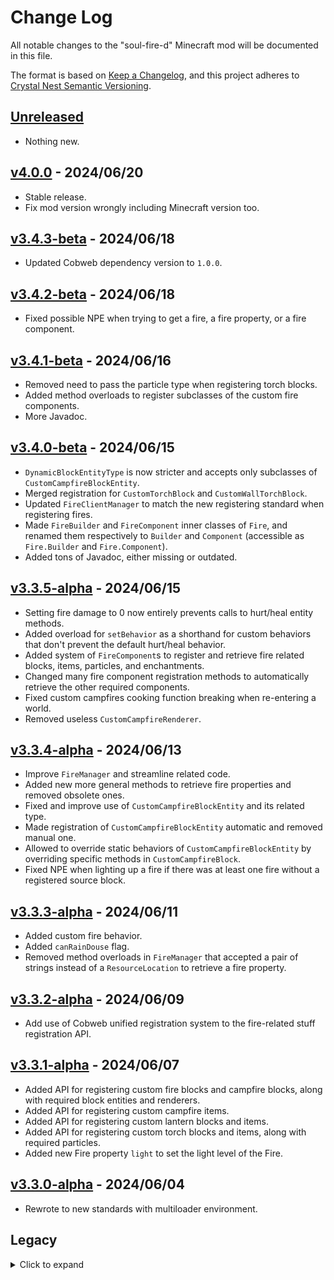 # Change Log

All notable changes to the "soul-fire-d" Minecraft mod will be documented in this file.

The format is based on [Keep a Changelog](https://keepachangelog.com/en/1.0.0/),
and this project adheres to [Crystal Nest Semantic Versioning](https://crystalnest.it/#/versioning).

## [Unreleased]
- Nothing new.

## [v4.0.0] - 2024/06/20

- Stable release.
- Fix mod version wrongly including Minecraft version too.

## [v3.4.3-beta] - 2024/06/18

- Updated Cobweb dependency version to `1.0.0`.

## [v3.4.2-beta] - 2024/06/18

- Fixed possible NPE when trying to get a fire, a fire property, or a fire component.

## [v3.4.1-beta] - 2024/06/16

- Removed need to pass the particle type when registering torch blocks.
- Added method overloads to register subclasses of the custom fire components.
- More Javadoc.

## [v3.4.0-beta] - 2024/06/15

- `DynamicBlockEntityType` is now stricter and accepts only subclasses of `CustomCampfireBlockEntity`.
- Merged registration for `CustomTorchBlock` and `CustomWallTorchBlock`.
- Updated `FireClientManager` to match the new registering standard when registering fires.
- Made `FireBuilder` and `FireComponent` inner classes of `Fire`, and renamed them respectively to `Builder` and `Component` (accessible as `Fire.Builder` and `Fire.Component`).
- Added tons of Javadoc, either missing or outdated.

## [v3.3.5-alpha] - 2024/06/15

- Setting fire damage to 0 now entirely prevents calls to hurt/heal entity methods.
- Added overload for `setBehavior` as a shorthand for custom behaviors that don't prevent the default hurt/heal behavior.
- Added system of `FireComponent`s to register and retrieve fire related blocks, items, particles, and enchantments.
- Changed many fire component registration methods to automatically retrieve the other required components.
- Fixed custom campfires cooking function breaking when re-entering a world.
- Removed useless `CustomCampfireRenderer`.

## [v3.3.4-alpha] - 2024/06/13

- Improve `FireManager` and streamline related code.
- Added new more general methods to retrieve fire properties and removed obsolete ones.
- Fixed and improve use of `CustomCampfireBlockEntity` and its related type.
- Made registration of `CustomCampfireBlockEntity` automatic and removed manual one.
- Allowed to override static behaviors of `CustomCampfireBlockEntity` by overriding specific methods in `CustomCampfireBlock`.
- Fixed NPE when lighting up a fire if there was at least one fire without a registered source block.

## [v3.3.3-alpha] - 2024/06/11

- Added custom fire behavior.
- Added `canRainDouse` flag.
- Removed method overloads in `FireManager` that accepted a pair of strings instead of a `ResourceLocation` to retrieve a fire property.

## [v3.3.2-alpha] - 2024/06/09

- Add use of Cobweb unified registration system to the fire-related stuff registration API.

## [v3.3.1-alpha] - 2024/06/07

- Added API for registering custom fire blocks and campfire blocks, along with required block entities and renderers.
- Added API for registering custom campfire items.
- Added API for registering custom lantern blocks and items.
- Added API for registering custom torch blocks and items, along with required particles.
- Added new Fire property `light` to set the light level of the Fire.

## [v3.3.0-alpha] - 2024/06/04

- Rewrote to new standards with multiloader environment.

## Legacy

<details>
  <summary>Click to expand</summary>

  ### [1.20.4-3.2.1.0] - 2024/01/13
  - Ported to 1.20.4.
  - Fix `FireManager.getCampfireBlock()` returning the source block rather than the campfire block.

  ### [1.20.2-3.2.1.0] - 2023/11/17
  - Add [#32](https://github.com/crystal-nest/soul-fire-d/issues/32).
  - Add new tweaking option for enchantments, refer to the [wiki](https://github.com/crystal-nest/soul-fire-d/wiki/Registering-your-Fire#tweaking-enchantments) for more info.
  - Fix `FireManager.getModIs()` returning FireIds rather than ModIds.

  ### [1.20.1-3.2.1.0] - 2023/12/20
  - Add [#32](https://github.com/crystal-nest/soul-fire-d/issues/32).
  - Add new tweaking option for enchantments, refer to the [wiki](https://github.com/crystal-nest/soul-fire-d/wiki/Registering-your-Fire#tweaking-enchantments) for more info.
  - Fix `FireManager.getModIs()` returning FireIds rather than ModIds.

  ### [1.19.4-3.2.1.0] - 2023/11/17
  - Add [#32](https://github.com/crystal-nest/soul-fire-d/issues/32).
  - Add new tweaking option for enchantments, refer to the [wiki](https://github.com/crystal-nest/soul-fire-d/wiki/Registering-your-Fire#tweaking-enchantments) for more info.
  - Fix `FireManager.getModIs()` returning FireIds rather than ModIds.

  ### [1.19.2-3.2.1.0] - 2023/11/17
  - Add [#32](https://github.com/crystal-nest/soul-fire-d/issues/32).
  - Add new tweaking option for enchantments, refer to the [wiki](https://github.com/crystal-nest/soul-fire-d/wiki/Registering-your-Fire#tweaking-enchantments) for more info.
  - Fix `FireManager.getModIs()` returning FireIds rather than ModIds.

  ### [1.18.2-3.2.1.0] - 2023/11/17
  - Add [#32](https://github.com/crystal-nest/soul-fire-d/issues/32).
  - Add new tweaking option for enchantments, refer to the [wiki](https://github.com/crystal-nest/soul-fire-d/wiki/Registering-your-Fire#tweaking-enchantments) for more info.
  - Fix `FireManager.getModIs()` returning FireIds rather than ModIds.

  ### [1.16.5-3.2.1.0] - 2023/11/17
  - Add [#32](https://github.com/crystal-nest/soul-fire-d/issues/32).
  - Add new tweaking option for enchantments, refer to the [wiki](https://github.com/crystal-nest/soul-fire-d/wiki/Registering-your-Fire#tweaking-enchantments) for more info.
  - Fix `FireManager.getModIs()` returning FireIds rather than ModIds.

  ### [1.20.2-3.2.0.1] - 2023/10/05
  - Fix [#28](https://github.com/crystal-nest/soul-fire-d/issues/28).
  - Port to 1.20.2

  ### [1.20.1-3.2.0.1-final] - 2023/10/05
  - Fix [#28](https://github.com/crystal-nest/soul-fire-d/issues/28).

  ### [1.19.4-3.2.0.1] - 2023/10/05
  - Fix [#28](https://github.com/crystal-nest/soul-fire-d/issues/28).

  ### [1.19.3-3.2.0.1-final] - 2023/10/05
  - Fix [#28](https://github.com/crystal-nest/soul-fire-d/issues/28).

  ### [1.19.2-3.2.0.1] - 2023/10/05
  - Fix [#28](https://github.com/crystal-nest/soul-fire-d/issues/28).

  ### [1.18.2-3.2.0.1] - 2023/10/05
  - Fix [#28](https://github.com/crystal-nest/soul-fire-d/issues/28).

  ### [1.16.5-3.2.0.1] - 2023/10/05
  - Fix [#28](https://github.com/crystal-nest/soul-fire-d/issues/28).

  ### [1.20.1-3.2.0.0] - 2023/07/04
  - Port to 1.20.1
  - Add Data Driven Fires, see [#4](https://github.com/crystal-nest/soul-fire-d/issues/4) and the related [Wiki page](https://github.com/crystal-nest/soul-fire-d/wiki/Data-Driven-Fires).
  - Added new configuration options for enchantments, see [#25](https://github.com/crystal-nest/soul-fire-d/issues/25).

  ### [1.19.4-3.2.0.0] - 2023/07/04
  - Add Data Driven Fires, see [#4](https://github.com/crystal-nest/soul-fire-d/issues/4) and the related [Wiki page](https://github.com/crystal-nest/soul-fire-d/wiki/Data-Driven-Fires).
  - Added new configuration options for enchantments, see [#25](https://github.com/crystal-nest/soul-fire-d/issues/25).
  - This version should be final, unless bugfixes.

  ### [1.19.3-3.2.0.0] - 2023/07/04
  - Add Data Driven Fires, see [#4](https://github.com/crystal-nest/soul-fire-d/issues/4) and the related [Wiki page](https://github.com/crystal-nest/soul-fire-d/wiki/Data-Driven-Fires).
  - Added new configuration options for enchantments, see [#25](https://github.com/crystal-nest/soul-fire-d/issues/25).
  - This version should be final, unless bugfixes.

  ### [1.19.2-3.2.0.0] - 2023/07/04
  - Add Data Driven Fires, see [#4](https://github.com/crystal-nest/soul-fire-d/issues/4) and the related [Wiki page](https://github.com/crystal-nest/soul-fire-d/wiki/Data-Driven-Fires).
  - Added new configuration options for enchantments, see [#25](https://github.com/crystal-nest/soul-fire-d/issues/25).
  - This version should be final, unless bugfixes.

  ### [1.18.2-3.2.0.0] - 2023/07/04
  - Add Data Driven Fires, see [#4](https://github.com/crystal-nest/soul-fire-d/issues/4) and the related [Wiki page](https://github.com/crystal-nest/soul-fire-d/wiki/Data-Driven-Fires).
  - Added new configuration options for enchantments, see [#25](https://github.com/crystal-nest/soul-fire-d/issues/25).

  ### [1.16.5-3.2.0.0] - 2023/07/04
  - Add Data Driven Fires, see [#4](https://github.com/crystal-nest/soul-fire-d/issues/4) and the related [Wiki page](https://github.com/crystal-nest/soul-fire-d/wiki/Data-Driven-Fires).
  - Added new configuration options for enchantments, see [#25](https://github.com/crystal-nest/soul-fire-d/issues/25).
  - Fabric only: added a new server lifecycle event for datapack syncing, backport of the same Fabric API event of later versions.

  ### [1.19.4-3.1.0.0] - 2023/03/18
  - Ported to 1.19.4
  - Changed in-game mod picture.
  - Reworked how damage sources are registered due to breaking changes from Minecraft. See the [Changes since 1.19.4](https://github.com/crystal-nest/soul-fire-d/wiki/Changes-since-1.19.4) wiki section for more details.
  - Fixed readme.

  ### [1.19.3-3.1.0.0] - 2023/03/18
  - Changed in-game mod picture.
  - Improved unicity for registering damage sources.
  - Fixed readme.

  ### [1.19.2-3.1.0.0-final] - 2023/03/18
  - Changed in-game mod picture.
  - Improved unicity for registering damage sources.
  - Fixed readme.

  ### [1.18.2-3.1.0.0] - 2023/03/18
  - Changed in-game mod picture.
  - Improved unicity for registering damage sources.
  - Fixed readme.

  ### [1.16.5-3.1.0.0] - 2023/03/18
  - Changed in-game mod picture.
  - Improved unicity for registering damage sources.
  - Fixed readme.

  ### [1.19.3-3.0.1.0] - 2023/03/11
  - Improved API.

  ### [1.19.2-3.0.1.0] - 2023/03/11
  - Improved API.

  ### [1.18.2-3.0.1.0] - 2023/03/11
  - Improved API.

  ### [1.16.5-3.0.1.0] - 2023/03/11
  - Improved API.

  ### [1.19.3-3.0.0.1] - 2023/03/04
  - Updated build files to publish on Modrinth ([#18](https://github.com/crystal-nest/soul-fire-d/issues/18)).
  - Fixed [#15](https://github.com/crystal-nest/soul-fire-d/issues/15).

  ### [1.19.2-3.0.0.1] - 2023/03/04
  - Updated build files to publish on Modrinth ([#18](https://github.com/crystal-nest/soul-fire-d/issues/18)).
  - Fixed [#15](https://github.com/crystal-nest/soul-fire-d/issues/15).

  ### [1.18.2-3.0.0.1] - 2023/03/04
  - Updated build files to publish on Modrinth ([#18](https://github.com/crystal-nest/soul-fire-d/issues/18)).
  - Fixed [#15](https://github.com/crystal-nest/soul-fire-d/issues/15).

  ### [1.16.5-3.0.0.1] - 2023/03/04
  - Updated build files to publish on Modrinth ([#18](https://github.com/crystal-nest/soul-fire-d/issues/18)).
  - Fixed [#15](https://github.com/crystal-nest/soul-fire-d/issues/15).

  ### [1.19.3-3.0.0.0] - 2023/01/10
  - Substantially improved the API and registration for custom Fires.
  - Added configuration options to enable (default) or disable Soul Fire'd enchantments.
  - Improved compatibility with Ensorcellation.
  - Fixed a bug in Fabric that would grant to find Soul Flame in most bastion chests.
  - Changed Soul Fire id, from `"soulfired:soul_fire"` to `"minecraft:soul_fire"`, with subsequent changes to other ids (e.g. enchantments).

  ### [1.19.2-3.0.0.0] - 2023/01/10
  - Substantially improved the API and registration for custom Fires.
  - Added configuration options to enable (default) or disable Soul Fire'd enchantments.
  - Improved compatibility with Ensorcellation.
  - Fixed a bug in Fabric that would grant to find Soul Flame in most bastion chests.
  - Changed Soul Fire id, from `"soulfired:soul_fire"` to `"minecraft:soul_fire"`, with subsequent changes to other ids (e.g. enchantments).

  ### [1.18.2-3.0.0.0] - 2023/01/10
  - Substantially improved the API and registration for custom Fires.
  - Added configuration options to enable (default) or disable Soul Fire'd enchantments.
  - Improved compatibility with Ensorcellation.
  - Fixed a bug in Fabric that would grant to find Soul Flame in most bastion chests.
  - Changed Soul Fire id, from `"soulfired:soul_fire"` to `"minecraft:soul_fire"`, with subsequent changes to other ids (e.g. enchantments).

  ### [1.16.5-3.0.0.0] - 2023/01/10
  - Substantially improved the API and registration for custom Fires.
  - Added configuration options to enable (default) or disable Soul Fire'd enchantments.
  - Improved compatibility with Ensorcellation.
  - Fixed a bug in Fabric that would grant to find Soul Flame in most bastion chests.
  - Changed Soul Fire id, from `"soulfired:soul_fire"` to `"minecraft:soul_fire"`, with subsequent changes to other ids (e.g. enchantments).

  ### [1.19.3-2.0.0.1] - 2023/01/02
  - Improved compatibility, especially with Nyf's Spiders.

  ### [1.19.2-2.0.0.1] - 2023/01/02
  - Improved compatibility, especially with Nyf's Spiders.

  ### [1.18.2-2.0.0.1] - 2023/01/02
  - Improved compatibility, especially with Nyf's Spiders.

  ### [1.16.5-2.0.0.1] - 2023/01/02
  - Improved compatibility, especially with Spiders 2.0.

  ### [1.19.3-2.0.0.0] - 2023/01/01
  - Ported to 1.19.3.

  ### [1.19.2-2.0.0.0] - 2023/01/01
  - Changed default value of isTreasure for fire typed enchantments.
  - Changed rarity of soul fired enchantments: now they can be found using the enchantment table, albeit rarely.
  - Added a chance for soul flame enchantment to be part of a bastion loot.
  - Fixed a bug with blazes.

  ### [1.18.2-2.0.0.0] - 2023/01/01
  - Changed default value of isTreasure for fire typed enchantments.
  - Changed rarity of soul fired enchantments: now they can be found using the enchantment table, albeit rarely.
  - Added a chance for soul flame enchantment to be part of a bastion loot.
  - Fixed a bug with blazes.

  ### [1.16.5-2.0.0.0] - 2023/01/01
  - Changed default value of isTreasure for fire typed enchantments.
  - Changed rarity of soul fired enchantments: now they can be found using the enchantment table, albeit rarely.
  - Added a chance for soul flame enchantment to be part of a bastion loot.
  - Fixed a bug with blazes.

  ### [1.19.2-1.1.0.0] - 2022/09/24
  - Fixed compatibility with Malum (and probably some other mods).
  - Fixed a bug that would prevent soul flamed arrows to catch normal fire in lava.
  - Improved logic and expanded API.

  ### [1.19.1-1.1.0.0] - 2022/09/24
  - Fixed compatibility with Malum (and probably some other mods).
  - Fixed a bug that would prevent soul flamed arrows to catch normal fire in lava.
  - Improved logic and expanded API.

  ### [1.19-1.1.0.0] - 2022/09/24
  - Fixed compatibility with Malum (and probably some other mods).
  - Fixed a bug that would prevent soul flamed arrows to catch normal fire in lava.
  - Improved logic and expanded API.

  ### [1.18.2-1.1.0.0] - 2022/09/24
  - Fixed compatibility with Malum (and probably some other mods).
  - Fixed a bug that would prevent soul flamed arrows to catch normal fire in lava.
  - Improved logic and expanded API.

  ### [1.16.5-1.1.0.0] - 2022/09/24
  - Fixed compatibility with Malum (and probably some other mods).
  - Fixed a bug that would prevent soul flamed arrows to catch normal fire in lava.
  - Improved logic and expanded API.
  - Dropped the `-final` because I can't bring myself to abandon a version if there's still someone using it.

  ### [1.19.2-1.0.0.2] - 2022/09/01
  - Fixed crash

  ### [1.19.1-1.0.0.2] - 2022/09/01
  - Fixed crash

  ### [1.19-1.0.0.2] - 2022/09/01
  - Fixed crash

  ### [1.18.2-1.0.0.2] - 2022/09/01
  - Fixed crash

  ### [1.16.5-1.0.0.2-final] - 2022/09/01
  - Fixed crash
  - I swear, *this* should be the FINAL version. 1.16.5 will not receive further updates.  
    (Unless I introduced new bugs with this update)

  ### [1.19.2-1.0.0.1] - 2022/08/31
  - Fixed modded Fire Aspect not cooking drops when oneshotting entities.
  - Fixed normal fire "flashing" when the flame goes out due to water.

  ### [1.19.1-1.0.0.1] - 2022/08/31
  - Fixed modded Fire Aspect not cooking drops when oneshotting entities.
  - Fixed normal fire "flashing" when the flame goes out due to water.

  ### [1.19-1.0.0.1] - 2022/08/31
  - Fixed modded Fire Aspect not cooking drops when oneshotting entities.
  - Fixed normal fire "flashing" when the flame goes out due to water.

  ### [1.18.2-1.0.0.1] - 2022/08/31
  - Fixed modded Fire Aspect not cooking drops when oneshotting entities.
  - Fixed normal fire "flashing" when the flame goes out due to water.

  ### [1.16.5-1.0.0.1-final] - 2022/08/31
  - Fixed modded Fire Aspect not cooking drops when oneshotting entities.
  - Fixed normal fire "flashing" when the flame goes out due to water.
  - I know, I said 1.16.5-1.0.0.0-final was the final version. Welp, I couldn't help but give it this last bug fix update.  
    So now *this* is the FINAL version. 1.16.5 will not receive further updates.

  ### [1.19.2-1.0.0.0] - 2022/08/30
  - New fire overlay for Soul Fire.
  - New flame rendering for entities burning from Soul Fire, along with increased damage.
  - Improved fire consistency.
  - Zombies on fire will transmit the kind of fire they're burning from.
  - Being set on fire will make entities burn from the correct fire type, furthermore new fire sources will change the fire type.
  - New enchantments: Soul Fire Aspect and Soul Flame.
  - API for modders to make modded fires behave consistently with little to no effort.

  ### [1.19.1-1.0.0.0] - 2022/08/30
  - New fire overlay for Soul Fire.
  - New flame rendering for entities burning from Soul Fire, along with increased damage.
  - Improved fire consistency.
  - Zombies on fire will transmit the kind of fire they're burning from.
  - Being set on fire will make entities burn from the correct fire type, furthermore new fire sources will change the fire type.
  - New enchantments: Soul Fire Aspect and Soul Flame.
  - API for modders to make modded fires behave consistently with little to no effort.

  ### [1.19-1.0.0.0] - 2022/08/30
  - New fire overlay for Soul Fire.
  - New flame rendering for entities burning from Soul Fire, along with increased damage.
  - Improved fire consistency.
  - Zombies on fire will transmit the kind of fire they're burning from.
  - Being set on fire will make entities burn from the correct fire type, furthermore new fire sources will change the fire type.
  - New enchantments: Soul Fire Aspect and Soul Flame.
  - API for modders to make modded fires behave consistently with little to no effort.

  ### [1.18.2-1.0.0.0] - 2022/08/30
  - New fire overlay for Soul Fire.
  - New flame rendering for entities burning from Soul Fire, along with increased damage.
  - Improved fire consistency.
  - Zombies on fire will transmit the kind of fire they're burning from.
  - Being set on fire will make entities burn from the correct fire type, furthermore new fire sources will change the fire type.
  - New enchantments: Soul Fire Aspect and Soul Flame.
  - API for modders to make modded fires behave consistently with little to no effort.

  ### [1.16.5-1.0.0.0-final] - 2022/08/30
  - New fire overlay for Soul Fire.
  - New flame rendering for entities burning from Soul Fire, along with increased damage.
  - Improved fire consistency.
  - Zombies on fire will transmit the kind of fire they're burning from.
  - Being set on fire will make entities burn from the correct fire type, furthermore new fire sources will change the fire type.
  - New enchantments: Soul Fire Aspect and Soul Flame.
  - API for modders to make modded fires behave consistently with little to no effort.
  - This is the FINAL version. 1.16.5 will not receive further updates.
</details>


[Unreleased]: https://github.com/crystal-nest/soul-fire-d

[v4.0.0]: https://github.com/crystal-nest/soul-fire-d/releases?q=4.0.0

[v3.4.3-beta]: https://github.com/crystal-nest/soul-fire-d/releases?q=3.4.3-beta
[v3.4.2-beta]: https://github.com/crystal-nest/soul-fire-d/releases?q=3.4.2-beta
[v3.4.1-beta]: https://github.com/crystal-nest/soul-fire-d/releases?q=3.4.1-beta
[v3.4.0-beta]: https://github.com/crystal-nest/soul-fire-d/releases?q=3.4.0-beta
[v3.3.5-alpha]: https://github.com/crystal-nest/soul-fire-d/releases?q=3.3.5-alpha
[v3.3.4-alpha]: https://github.com/crystal-nest/soul-fire-d/releases?q=3.3.4-alpha
[v3.3.3-alpha]: https://github.com/crystal-nest/soul-fire-d/releases?q=3.3.3-alpha
[v3.3.2-alpha]: https://github.com/crystal-nest/soul-fire-d/releases?q=3.3.2-alpha
[v3.3.1-alpha]: https://github.com/crystal-nest/soul-fire-d/releases?q=3.3.1-alpha
[v3.3.0-alpha]: https://github.com/crystal-nest/soul-fire-d/releases?q=3.3.0-alpha

[1.20.4-3.2.1.0]: https://github.com/crystal-nest/soul-fire-d/releases/tag/v1.20.4-3.2.1.0

[1.20.2-3.2.1.0]: https://github.com/crystal-nest/soul-fire-d/releases/tag/v1.20.2-3.2.1.0
[1.20.2-3.2.0.1]: https://github.com/crystal-nest/soul-fire-d/releases/tag/v1.20.2-3.2.0.1

[1.20.1-3.2.1.0]: https://github.com/crystal-nest/soul-fire-d/releases/tag/v1.20.1-3.2.1.0
[1.20.1-3.2.0.1-final]: https://github.com/crystal-nest/soul-fire-d/releases/tag/v1.20.1-3.2.0.1-final
[1.20.1-3.2.0.0]: https://github.com/crystal-nest/soul-fire-d/releases/tag/v1.20.1-3.2.0.0

[1.19.4-3.2.1.0]: https://github.com/crystal-nest/soul-fire-d/releases/tag/v1.19.4-3.2.1.0
[1.19.4-3.2.0.1]: https://github.com/crystal-nest/soul-fire-d/releases/tag/v1.19.4-3.2.0.1
[1.19.4-3.2.0.0]: https://github.com/crystal-nest/soul-fire-d/releases/tag/v1.19.4-3.2.0.0
[1.19.4-3.2.0.0]: https://github.com/crystal-nest/soul-fire-d/releases/tag/v1.19.4-3.2.0.0
[1.19.4-3.1.0.0]: https://github.com/crystal-nest/soul-fire-d/releases/tag/v1.19.4-3.1.0.0

[1.19.3-3.2.0.1-final]: https://github.com/crystal-nest/soul-fire-d/releases/tag/v1.19.3-3.2.0.1-final
[1.19.3-3.2.0.0]: https://github.com/crystal-nest/soul-fire-d/releases/tag/v1.19.3-3.2.0.0
[1.19.3-3.1.0.0]: https://github.com/crystal-nest/soul-fire-d/releases/tag/v1.19.3-3.1.0.0
[1.19.3-3.0.1.0]: https://github.com/crystal-nest/soul-fire-d/releases/tag/v1.19.3-3.0.1.0
[1.19.3-3.0.0.1]: https://github.com/crystal-nest/soul-fire-d/releases/tag/v1.19.3-3.0.0.1
[1.19.3-3.0.0.0]: https://github.com/crystal-nest/soul-fire-d/releases/tag/v1.19.3-3.0.0.0
[1.19.3-2.0.0.1]: https://github.com/crystal-nest/soul-fire-d/releases/tag/v1.19.3-2.0.0.1
[1.19.3-2.0.0.0]: https://github.com/crystal-nest/soul-fire-d/releases/tag/v1.19.3-2.0.0.0

[1.19.2-3.2.1.0]: https://github.com/crystal-nest/soul-fire-d/releases/tag/v1.19.2-3.2.1.0
[1.19.2-3.2.0.1]: https://github.com/crystal-nest/soul-fire-d/releases/tag/v1.19.2-3.2.0.1
[1.19.2-3.2.0.0]: https://github.com/crystal-nest/soul-fire-d/releases/tag/v1.19.2-3.2.0.0
[1.19.2-3.1.0.0-final]: https://github.com/crystal-nest/soul-fire-d/releases/tag/v1.19.2-3.1.0.0-final
[1.19.2-3.0.1.0]: https://github.com/crystal-nest/soul-fire-d/releases/tag/v1.19.2-3.0.1.0
[1.19.2-3.0.0.1]: https://github.com/crystal-nest/soul-fire-d/releases/tag/v1.19.2-3.0.0.1
[1.19.2-3.0.0.0]: https://github.com/crystal-nest/soul-fire-d/releases/tag/v1.19.2-3.0.0.0
[1.19.2-2.0.0.1]: https://github.com/crystal-nest/soul-fire-d/releases/tag/v1.19.2-2.0.0.1
[1.19.2-2.0.0.0]: https://github.com/crystal-nest/soul-fire-d/releases/tag/v1.19.2-2.0.0.0
[1.19.2-1.1.0.0]: https://github.com/crystal-nest/soul-fire-d/releases/tag/v1.19.2-1.1.0.0
[1.19.2-1.0.0.2]: https://github.com/crystal-nest/soul-fire-d/releases/tag/v1.19.2-1.0.0.2
[1.19.2-1.0.0.1]: https://github.com/crystal-nest/soul-fire-d/releases/tag/v1.19.2-1.0.0.1
[1.19.2-1.0.0.0]: https://github.com/crystal-nest/soul-fire-d/releases/tag/v1.19.2-1.0.0.0

[1.19.1-1.1.0.0]: https://github.com/crystal-nest/soul-fire-d/releases/tag/v1.19.1-1.1.0.0
[1.19.1-1.0.0.2]: https://github.com/crystal-nest/soul-fire-d/releases/tag/v1.19.1-1.0.0.2
[1.19.1-1.0.0.1]: https://github.com/crystal-nest/soul-fire-d/releases/tag/v1.19.1-1.0.0.1
[1.19.1-1.0.0.0]: https://github.com/crystal-nest/soul-fire-d/releases/tag/v1.19.1-1.0.0.0

[1.19-1.1.0.0]: https://github.com/crystal-nest/soul-fire-d/releases/tag/v1.19-1.1.0.0
[1.19-1.0.0.2]: https://github.com/crystal-nest/soul-fire-d/releases/tag/v1.19-1.0.0.2
[1.19-1.0.0.1]: https://github.com/crystal-nest/soul-fire-d/releases/tag/v1.19-1.0.0.1
[1.19-1.0.0.0]: https://github.com/crystal-nest/soul-fire-d/releases/tag/v1.19-1.0.0.0

[1.18.2-3.2.1.0]: https://github.com/crystal-nest/soul-fire-d/releases/tag/v1.18.2-3.2.1.0
[1.18.2-3.2.0.1]: https://github.com/crystal-nest/soul-fire-d/releases/tag/v1.18.2-3.2.0.1
[1.18.2-3.2.0.0]: https://github.com/crystal-nest/soul-fire-d/releases/tag/v1.18.2-3.2.0.0
[1.18.2-3.1.0.0]: https://github.com/crystal-nest/soul-fire-d/releases/tag/v1.18.2-3.1.0.0
[1.18.2-3.0.1.0]: https://github.com/crystal-nest/soul-fire-d/releases/tag/v1.18.2-3.0.1.0
[1.18.2-3.0.0.1]: https://github.com/crystal-nest/soul-fire-d/releases/tag/v1.18.2-3.0.0.1
[1.18.2-3.0.0.0]: https://github.com/crystal-nest/soul-fire-d/releases/tag/v1.18.2-3.0.0.0
[1.18.2-2.0.0.1]: https://github.com/crystal-nest/soul-fire-d/releases/tag/v1.18.2-2.0.0.1
[1.18.2-2.0.0.0]: https://github.com/crystal-nest/soul-fire-d/releases/tag/v1.18.2-2.0.0.0
[1.18.2-1.1.0.0]: https://github.com/crystal-nest/soul-fire-d/releases/tag/v1.18.2-1.1.0.0
[1.18.2-1.0.0.2]: https://github.com/crystal-nest/soul-fire-d/releases/tag/v1.18.2-1.0.0.2
[1.18.2-1.0.0.1]: https://github.com/crystal-nest/soul-fire-d/releases/tag/v1.18.2-1.0.0.1
[1.18.2-1.0.0.0]: https://github.com/crystal-nest/soul-fire-d/releases/tag/v1.18.2-1.0.0.0

[1.16.5-3.2.1.0]: https://github.com/crystal-nest/soul-fire-d/releases/tag/v1.16.5-3.2.1.0
[1.16.5-3.2.0.1]: https://github.com/crystal-nest/soul-fire-d/releases/tag/v1.16.5-3.2.0.1
[1.16.5-3.2.0.0]: https://github.com/crystal-nest/soul-fire-d/releases/tag/v1.16.5-3.2.0.0
[1.16.5-3.1.0.0]: https://github.com/crystal-nest/soul-fire-d/releases/tag/v1.16.5-3.1.0.0
[1.16.5-3.0.1.0]: https://github.com/crystal-nest/soul-fire-d/releases/tag/v1.16.5-3.0.1.0
[1.16.5-3.0.0.1]: https://github.com/crystal-nest/soul-fire-d/releases/tag/v1.16.5-3.0.0.1
[1.16.5-3.0.0.0]: https://github.com/crystal-nest/soul-fire-d/releases/tag/v1.16.5-3.0.0.0
[1.16.5-2.0.0.1]: https://github.com/crystal-nest/soul-fire-d/releases/tag/v1.16.5-2.0.0.1
[1.16.5-2.0.0.0]: https://github.com/crystal-nest/soul-fire-d/releases/tag/v1.16.5-2.0.0.0
[1.16.5-1.1.0.0]: https://github.com/crystal-nest/soul-fire-d/releases/tag/v1.16.5-1.1.0.0
[1.16.5-1.0.0.2-final]: https://github.com/crystal-nest/soul-fire-d/releases/tag/v1.16.5-1.0.0.2-final
[1.16.5-1.0.0.1-final]: https://github.com/crystal-nest/soul-fire-d/releases/tag/v1.16.5-1.0.0.1-final
[1.16.5-1.0.0.0-final]: https://github.com/crystal-nest/soul-fire-d/releases/tag/v1.16.5-1.0.0.0-final
